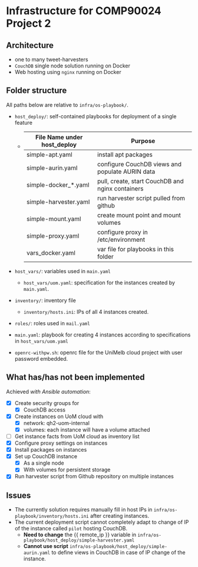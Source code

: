 # Infrastructure for COMP90024 Project 2

## Architecture  

- one to many tweet-harvesters
- `CouchDB` single node solution running on Docker
- Web hosting using `nginx` running on Docker

## Folder structure

All paths below are relative to `infra/os-playbook/`.

- `host_deploy/`: self-contained playbooks for deployment of a single feature

  - | File Name under host_deploy | Purpose                                          |
    | --------------------------- | ------------------------------------------------ |
    | simple-apt.yaml             | install apt packages                             |
    | simple-aurin.yaml           | configure CouchDB views and populate AURIN data  |
    | simple-docker_*.yaml        | pull, create, start CouchDB and nginx containers |
    | simple-harvester.yaml       | run harvester script pulled from github          |
    | simple-mount.yaml           | create mount point and mount volumes             |
    | simple-proxy.yaml           | configure proxy in /etc/environment              |
    | vars_docker.yaml            | var file for playbooks in this folder            |

- `host_vars/`: variables used in `main.yaml`

  - `host_vars/uom.yaml`: specification for the instances created by `main.yaml`.

- `inventory/`: inventory file

  - `inventory/hosts.ini`: IPs of all 4 instances created.

- `roles/`: roles used in `mail.yaml`

- `main.yaml`: playbook for creating 4 instances according to specifications in `host_vars/uom.yaml`

- `openrc-withpw.sh`: openrc file for the UniMelb cloud project with user password embedded.



## What has/has not been implemented  

Achieved *with Ansible automation*:

- [x] Create security groups for
  - [x] CouchDB access
- [x] Create instances on UoM cloud with
  - [x] network: qh2-uom-internal
  - [x] volumes: each instance will have a volume attached
- [ ] Get instance facts from UoM cloud as inventory list
- [x] Configure proxy settings on instances 
- [x] Install packages on instances
- [x] Set up CouchDB instance 
  - [x] As a single node
  - [x] With volumes for persistent storage
- [x] Run harvester script from Github repository on multiple instances

## Issues

- The currently solution requires manually fill in host IPs in `infra/os-playbook/inventory/hosts.ini` after creating instances.
- The current deployment script cannot completely adapt to change of IP of the instance called `pilot` hosting CouchDB.
  - **Need to change** the {{ remote_ip }} variable in `infra/os-playbook/host_deploy/simple-harvester.yaml`
  - **Cannot use script** `infra/os-playbook/host_deploy/simple-aurin.yaml` to define views in CouchDB in case of IP change of the instance.